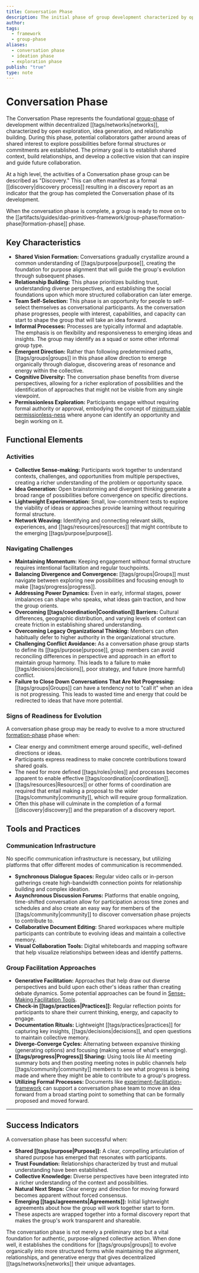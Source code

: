 ```yaml
---
title: Conversation Phase
description: The initial phase of group development characterized by open exploration, relationship building, and vision formation that establishes the foundation for emergent collective action.
author: 
tags:
  - framework
  - group-phase
aliases:
  - conversation phase
  - ideation phase
  - exploration phase
publish: "true"
type: note
---
```


# Conversation Phase

The Conversation Phase represents the foundational [group-phase](artifacts/guides/dao-primitives-framework/group-phase/index.md#) of development within decentralized [[tags/networks|networks]], characterized by open exploration, idea generation, and relationship building. During this phase, potential collaborators gather around areas of shared interest to explore possibilities before formal structures or commitments are established. The primary goal is to establish shared context, build relationships, and develop a collective vision that can inspire and guide future collaboration.

At a high level, the activities of a Conversation phase group can be described as "Discovery." This can often manifest as a formal [[discovery|discovery process]] resulting in a discovery report as an indicator that the group has completed the Conversation phase of its development.

When the conversation phase is complete, a group is ready to move on to the [[artifacts/guides/dao-primitives-framework/group-phase/formation-phase|formation-phase]] phase.

## Key Characteristics

- **Shared Vision Formation:** Conversations gradually crystallize around a common understanding of [[tags/purpose|purpose]], creating the foundation for purpose alignment that will guide the group's evolution through subsequent phases.
- **Relationship Building:** This phase prioritizes building trust, understanding diverse perspectives, and establishing the social foundations upon which more structured collaboration can later emerge.
- **Team Self-Selection:** This phase is an opportunity for people to self-select themselves as conversational participants. As the conversation phase progresses, people with interest, capabilities, and capacity can start to shape the group that will take an idea forward.
- **Informal Processes:** Processes are typically informal and adaptable. The emphasis is on flexibility and responsiveness to emerging ideas and insights. The group may identify as a squad or some other informal group type.
- **Emergent Direction:** Rather than following predetermined paths, [[tags/groups|groups]] in this phase allow direction to emerge organically through dialogue, discovering areas of resonance and energy within the collective.
- **Cognitive Diversity:** The conversation phase benefits from diverse perspectives, allowing for a richer exploration of possibilities and the identification of approaches that might not be visible from any single viewpoint.
- **Permissionless Exploration:** Participants engage without requiring formal authority or approval, embodying the concept of [minimum viable permissionless-ness](artifacts/articles/network-evolution%201/Minimum%20Viable%20Permissionless-ness.md) where anyone can identify an opportunity and begin working on it.

## Functional Elements

### Activities

- **Collective Sense-making:** Participants work together to understand contexts, challenges, and opportunities from multiple perspectives, creating a richer understanding of the problem or opportunity space.
- **Idea Generation:** Open brainstorming and divergent thinking generate a broad range of possibilities before convergence on specific directions.
- **Lightweight Experimentation:** Small, low-commitment tests to explore the viability of ideas or approaches provide learning without requiring formal structure.
- **Network Weaving:** Identifying and connecting relevant skills, experiences, and [[tags/resources|resources]] that might contribute to the emerging [[tags/purpose|purpose]].

### Navigating Challenges

- **Maintaining Momentum:** Keeping engagement without formal structure requires intentional facilitation and regular touchpoints.
- **Balancing Divergence and Convergence:** [[tags/groups|Groups]] must navigate between exploring new possibilities and focusing enough to make [[tags/progress|progress]].
- **Addressing Power Dynamics:** Even in early, informal stages, power imbalances can shape who speaks, what ideas gain traction, and how the group orients.
- **Overcoming [[tags/coordination|Coordination]] Barriers:** Cultural differences, geographic distribution, and varying levels of context can create friction in establishing shared understanding.
- **Overcoming Legacy Organizational Thinking:** Members can often habitually defer to higher authority in the organizational structure.
- **Challenging Conflict Avoidance:** As a conversation phase group starts to define its [[tags/purpose|purpose]], group members can avoid reconciling differences in perspective and approach in an effort to maintain group harmony. This leads to a failure to make [[tags/decisions|decisions]], poor strategy, and future (more harmful) conflict.
- **Failure to Close Down Conversations That Are Not Progressing:** [[tags/groups|Groups]] can have a tendency not to "call it" when an idea is not progressing. This leads to wasted time and energy that could be redirected to ideas that have more potential.

### Signs of Readiness for Evolution

A conversation phase group may be ready to evolve to a more structured [formation-phase](artifacts/guides/dao-primitives-framework/group-phase/formation-phase.md#) phase when:

- Clear energy and commitment emerge around specific, well-defined directions or ideas.
- Participants express readiness to make concrete contributions toward shared goals.
- The need for more defined [[tags/roles|roles]] and processes becomes apparent to enable effective [[tags/coordination|coordination]].
- [[tags/resources|Resources]] or other forms of coordination are required that entail making a proposal to the wider [[tags/community|community]], which will require group formalization.
- Often this phase will culminate in the completion of a formal [[discovery|discovery]] and the preparation of a discovery report.

## Tools and Practices

### Communication Infrastructure

No specific communication infrastructure is necessary, but utilizing platforms that offer different modes of communication is recommended.

- **Synchronous Dialogue Spaces:** Regular video calls or in-person gatherings create high-bandwidth connection points for relationship building and complex ideation.
- **Asynchronous Discussion Forums:** Platforms that enable ongoing, time-shifted conversation allow for participation across time zones and schedules and also create an easy way for members of the [[tags/community|community]] to discover conversation phase projects to contribute to.
- **Collaborative Document Editing:** Shared workspaces where multiple participants can contribute to evolving ideas and maintain a collective memory.
- **Visual Collaboration Tools:** Digital whiteboards and mapping software that help visualize relationships between ideas and identify patterns.

### Group Facilitation Approaches

- **Generative Facilitation:** Approaches that help draw out diverse perspectives and build upon each other's ideas rather than creating debate dynamics. Some potential approaches can be found in [Sense-Making Facilitation Tools](sense-making-facilitation-tools.md#).
- **Check-in [[tags/practices|Practices]]:** Regular reflection points for participants to share their current thinking, energy, and capacity to engage.
- **Documentation Rituals:** Lightweight [[tags/practices|practices]] for capturing key insights, [[tags/decisions|decisions]], and open questions to maintain collective memory.
- **Diverge-Converge Cycles:** Alternating between expansive thinking (generating options) and focusing (making sense of what's emerging).
- **[[tags/progress|Progress]] Sharing:** Using tools like AI meeting summary bots and then posting meeting notes in public channels help [[tags/community|community]] members to see what progress is being made and where they might be able to contribute to a group's progress.
- **Utilizing Formal Processes:** Documents like [experiment-facilitation-framework](experiment-facilitation-framework.md) can support a conversation phase team to move an idea forward from a broad starting point to something that can be formally proposed and moved forward.

---

## Success Indicators

A conversation phase has been successful when:

- **Shared [[tags/purpose|Purpose]]:** A clear, compelling articulation of shared purpose has emerged that resonates with participants.
- **Trust Foundation:** Relationships characterized by trust and mutual understanding have been established.
- **Collective Knowledge:** Diverse perspectives have been integrated into a richer understanding of the context and possibilities.
- **Natural Next Steps:** Clear energy and direction for moving forward becomes apparent without forced consensus.
- **Emerging [[tags/agreements|Agreements]]:** Initial lightweight agreements about how the group will work together start to form.
- These aspects are wrapped together into a formal discovery report that makes the group's work transparent and shareable.

The conversation phase is not merely a preliminary step but a vital foundation for authentic, purpose-aligned collective action. When done well, it establishes the conditions for [[tags/groups|groups]] to evolve organically into more structured forms while maintaining the alignment, relationships, and generative energy that gives decentralized [[tags/networks|networks]] their unique advantages.



